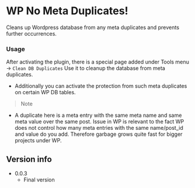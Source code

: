 # WP No Meta Duplicates!

Cleans up Wordpress database from any meta duplicates and prevents further occurrences.

### Usage

After activating the plugin, there is a special page added under Tools menu -> `Clean DB Duplicates`
Use it to cleanup the database from meta duplicates.

- Additionally you can activate the protection from such meta duplicates on certain WP DB tables.

> Note

-   A duplicate here is a meta entry with the same meta name and same meta value over the same post. Issue in WP is relevant
    to the fact WP does not control how many meta entries with the same name/post_id and value do you add. Therefore 
    garbage grows quite fast for bigger projects under WP. 

## Version info

- 0.0.3
    - Final version

